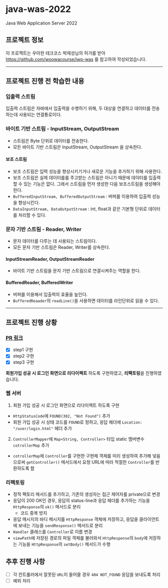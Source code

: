 # java-was-2022
Java Web Application Server 2022


## 프로젝트 정보 

이 프로젝트는 우아한 테크코스 박재성님의 허가를 받아 https://github.com/woowacourse/jwp-was 
를 참고하여 작성되었습니다.

---

## 프로젝트 진행 전 학습한 내용

### 입출력 스트림

입출력 스트림은 자바에서 입출력을 수행하기 위해, 두 대상을 연결하고 데이터를 전송하는데 사용되는 연결통로이다.

### 바이트 기반 스트림 - InputStream, OutputStream

- 스트림은 Byte 단위로 데이터를 전송한다.
- 모든 바이트 기반 스트림은 InputStream, OutputStream 을 상속한다.

#### 보조 스트림
- 보조 스트림은 입력 성능을 향상시키기거나 새로운 기능을 추가하기 위해 사용한다.
- 보조 스트림은 실제 데이터를를 주고받는 스트림은 아니기 때문에 데이터를 입출력할 수 있는 기능은 없다. 그래서 스트림을 먼저 생성한 다음 보조스트림을 생성해야 한다.
- `BufferedInputStream, BufferedOutputStream` : 버퍼를 이용하여 입출력 성능을 향상시킨다.
- `DataInputStream, DataOutputStream` : int, float과 같은 기본형 단위로 데이터를 처리할 수 있다.

### 문자 기반 스트림 - Reader, Writer
- 문자 데이터를 다루는 데 사용되는 스트림이다.
- 모든 문자 기반 스트림은 Reader, Writer를 상속한다.

#### InputStreamReader, OutputStreamReader
- 바이트 기반 스트림을 문자 기반 스트림으로 연결시켜주는 역할을 한다.

#### BufferedReader, BufferedWriter
- 버퍼를 이용해서 입출력의 효율을 높인다.
- `BufferedReaader`의 `readLine()`을 사용하면 데이터를 라인단위로 읽을 수 있다.

---

## 프로젝트 진행 상황
### [PR 링크](https://github.com/softeerbootcamp/be-java-web-server/pull/82)
- [x] step1 구현
- [x] step2 구현
- [x] step3 구현

**회원가입 성공 시 로그인 화면으로 리다이렉트** 하도록 구현하였고, **리팩토링**을 진행하였습니다.

### 웹 서버
1. 회원 가입 성공 시 로그인 화면으로 리다이렉트 하도록 구현
- `HttpStatusCode`에 `FOUND(302, "Not Found")` 추가
- 회원 가입 성공 시 상태 코드를 `FOUND`로 정하고, 응답 헤더에 `Location: "/user/login.html"` 헤더 추가

2. `ControllerMapper`에 `Map<String, Controller>` 타입 static 멤버변수 `cotrollerMap` 추가
- `cotrollerMap`에 `Controller`를 구현한 구현체 객체를 미리 생성하여 추가해 넣음으로써 `getController()` 메서드에서 요청 URL에 따라 적절한 `Controller`를 반환하도록 함

### 리팩토링
- 정적 팩토리 메서드를 추가하고, 기존의 생성자는 접근 제어자를 private으로 변경
- 응답이 200 OK인 경우, 응답의 status-line과 응답 헤더를 추가하는 기능을 `HttpResponse`의 `ok()` 메서드로 분리
    - 코드 중복 방지
- 응답 메시지의 바디 메시지를 `HttpResponse` 객체에 저장하고, 응답을 클라이언트에 보내는 기능을 `sendResponse()` 메서드로 분리
- `Handler` 클래스를 `Controller`로 이름 변경
- `viewPath`에 저장된 경로의 파일 객체를 불러와서 `HttpResponse`의 `body`에 저장하는 기능을 `HttpResponse`의 `setBody()` 메서드가 수행

## 추후 진행 사항
- [ ] 각 컨트롤러에서 잘못된 `URL`이 들어올 경우 `404 NOT_FOUND` 응답을 보내도록 처리
- [ ] 예외 처리

